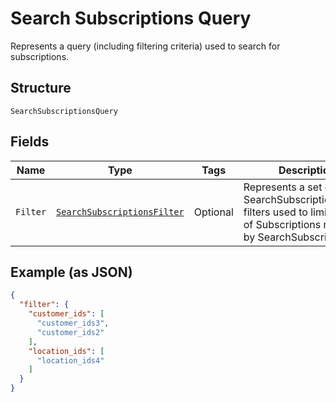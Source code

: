 
# Search Subscriptions Query

Represents a query (including filtering criteria) used to search for subscriptions.

## Structure

`SearchSubscriptionsQuery`

## Fields

| Name | Type | Tags | Description | Getter |
|  --- | --- | --- | --- | --- |
| `Filter` | [`SearchSubscriptionsFilter`](/doc/models/search-subscriptions-filter.md) | Optional | Represents a set of SearchSubscriptionsQuery filters used to limit the set of Subscriptions returned by SearchSubscriptions. | SearchSubscriptionsFilter getFilter() |

## Example (as JSON)

```json
{
  "filter": {
    "customer_ids": [
      "customer_ids3",
      "customer_ids2"
    ],
    "location_ids": [
      "location_ids4"
    ]
  }
}
```

